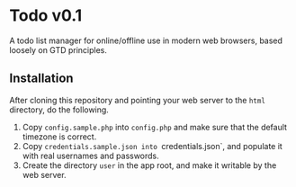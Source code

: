 Todo v0.1
=========

A todo list manager for online/offline use in modern web browsers, based loosely on GTD principles.

Installation
------------

After cloning this repository and pointing your web server to the `html`
directory, do the following.

1. Copy `config.sample.php` into `config.php` and make sure that the default
   timezone is correct.
2. Copy `credentials.sample.json into `credentials.json`, and populate it with
   real usernames and passwords.
3. Create the directory `user` in the app root, and make it writable by the web
   server.
